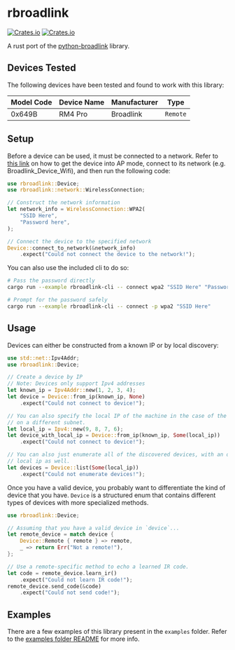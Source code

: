 # rbroadlink
[![Crates.io](https://img.shields.io/crates/v/rbroadlink.svg)](https://crates.io/crates/rbroadlink)
[![Crates.io](https://img.shields.io/crates/l/rbroadlink.svg)](https://crates.io/crates/rbroadlink)

A rust port of the [python-broadlink](https://github.com/mjg59/python-broadlink)
library.

## Devices Tested

The following devices have been tested and found to work with this library:

Model Code | Device Name | Manufacturer | Type
-----------|-------------|--------------|-----
0x649B | RM4 Pro | Broadlink | `Remote`

## Setup

Before a device can be used, it must be connected to a network. Refer to [this link](https://github.com/mjg59/python-broadlink#setup)
on how to get the device into AP mode, connect to its network (e.g. Broadlink_Device_Wifi), and
then run the following code:

```rust
use rbroadlink::Device;
use rbroadlink::network::WirelessConnection;

// Construct the network information
let network_info = WirelessConnection::WPA2(
    "SSID Here",
    "Password here",
);

// Connect the device to the specified network
Device::connect_to_network(&network_info)
    .expect("Could not connect the device to the network!");
```

You can also use the included cli to do so:

```sh
# Pass the password directly
cargo run --example rbroadlink-cli -- connect wpa2 "SSID Here" "Password here"

# Prompt for the password safely
cargo run --example rbroadlink-cli -- connect -p wpa2 "SSID Here"
```

## Usage

Devices can either be constructed from a known IP or by local discovery:

```rust
use std::net::Ipv4Addr;
use rbroadlink::Device;

// Create a device by IP
// Note: Devices only support Ipv4 addresses
let known_ip = Ipv4Addr::new(1, 2, 3, 4);
let device = Device::from_ip(known_ip, None)
    .expect("Could not connect to device!");

// You can also specify the local IP of the machine in the case of the device being
// on a different subnet.
let local_ip = Ipv4::new(9, 8, 7, 6);
let device_with_local_ip = Device::from_ip(known_ip, Some(local_ip))
    .expect("Could not connect to device!");

// You can also just enumerate all of the discovered devices, with an optional
// local ip as well.
let devices = Device::list(Some(local_ip))
    .expect("Could not enumerate devices!");
```

Once you have a valid device, you probably want to differentiate the kind of device
that you have. `Device` is a structured enum that contains different types of devices with
more specialized methods.

```rust
use rbroadlink::Device;

// Assuming that you have a valid device in `device`...
let remote_device = match device {
    Device::Remote { remote } => remote,
    _ => return Err("Not a remote!"),
};

// Use a remote-specific method to echo a learned IR code.
let code = remote_device.learn_ir()
    .expect("Could not learn IR code!");
remote_device.send_code(&code)
    .expect("Could not send code!");
```

## Examples

There are a few examples of this library present in the `examples` folder. Refer to
the [examples folder README](examples/README.md) for more info.
